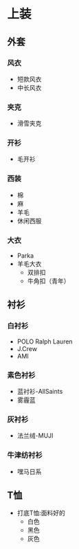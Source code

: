 # 上装

## 外套

### 风衣

- 短款风衣
- 中长风衣

### 夹克

- 滑雪夹克

### 开衫

- 毛开衫

### 西装

- 棉
- 麻
- 羊毛
- 休闲西服

### 大衣

- Parka
- 羊毛大衣
  - 双排扣
  - 牛角扣（青年）

## 衬衫

### 白衬衫

- POLO Ralph Lauren
- J.Crew
- AMI

### 素色衬衫

- 蓝衬衫-AllSaints
- 雾霾蓝

### 灰衬衫

- 法兰绒-MUJI

### 牛津纺衬衫

- 嘿马日系

## T恤

- 打底T恤:面料好的
  - 白色
  - 黑色
  - 灰色
